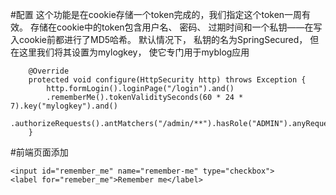#配置
这个功能是在cookie存储一个token完成的，我们指定这个token一周有效。
存储在cookie中的token包含用户名、 密码、 过期时间和一个私钥——在写入cookie前都进行了MD5哈希。 默认情况下， 私钥的名为SpringSecured， 但在这里我们将其设置为mylogkey， 使它专门用于myblog应用
```
	@Override
	protected void configure(HttpSecurity http) throws Exception {
		http.formLogin().loginPage("/login").and()
		.rememberMe().tokenValiditySeconds(60 * 24 * 7).key("mylogkey").and()
		.authorizeRequests().antMatchers("/admin/**").hasRole("ADMIN").anyRequest().permitAll();
	}
```

#前端页面添加
```
<input id="remember_me" name="remember-me" type="checkbox"> 
<label for="remeber_me">Remember me</label>
```